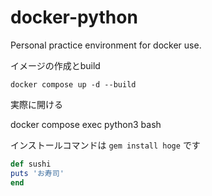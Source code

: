 # docker-python

Personal practice environment for docker use.



イメージの作成とbuild
```
docker compose up -d --build
```
実際に開ける


docker compose exec python3 bash


インストールコマンドは `gem install hoge` です


```ruby:sushi.rb
def sushi
puts 'お寿司'
end
```